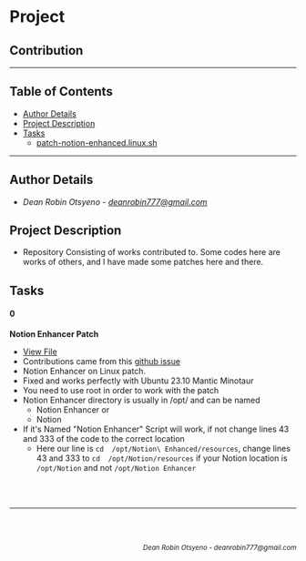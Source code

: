 # Project 
## **Contribution**
---
## Table of Contents
- [Author Details](#author-details)
- [Project Description](#project-description)
- [Tasks](#tasks)
	- [patch-notion-enhanced.linux.sh](#0)
---
## Author Details
- *Dean Robin Otsyeno - deanrobin777@gmail.com*

## Project Description
- Repository Consisting of works contributed to. Some codes here are works of others, and I have made some patches here and there.

## Tasks
#### 0
**Notion Enhancer Patch**
- [View File](./patch-notion-enhanced.linux.sh)
- Contributions came from this [github issue](https://github.com/notion-enhancer/notion-repackaged/issues/116)
- Notion Enhancer on Linux patch.
- Fixed and works perfectly with Ubuntu 23.10 Mantic Minotaur
- You need to use root in order to work with the patch
- Notion Enhancer directory is usually in /opt/ and can be named
	- Notion Enhancer or
	- Notion
- If it's Named "Notion Enhancer" Script will work, if not change lines 43 and 333 of the code to the correct location
	- Here our line is `cd  /opt/Notion\ Enhanced/resources`, change lines 43 and 333 to `cd  /opt/Notion/resources` if your Notion location is `/opt/Notion` and not `/opt/Notion Enhancer`

<br></br>


---
<br></br>
<div align="right">
  <sub style="font-style: italic"> Dean Robin Otsyeno - deanrobin777@gmail.com</sub>
</div>
